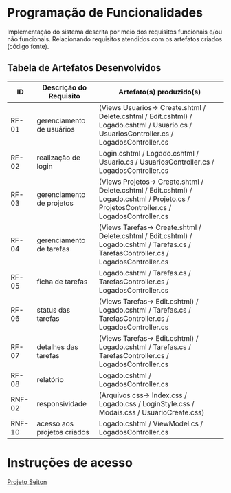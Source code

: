 # Programação de Funcionalidades

Implementação do sistema descrita por meio dos requisitos funcionais e/ou não funcionais. Relacionando requisitos atendidos com os artefatos criados (código fonte).

## Tabela de Artefatos Desenvolvidos

|ID    | Descrição do Requisito  | Artefato(s) produzido(s) |
|------|-----------------------------------------|----|
|RF-01| gerenciamento de usuários | (Views Usuarios-> Create.shtml / Delete.cshtml / Edit.cshtml) / Logado.cshtml / Usuario.cs / UsuariosController.cs / LogadosController.cs| 
|RF-02| realização de login | Login.cshtml / Logado.cshtml / Usuario.cs / UsuariosController.cs / LogadosController.cs|
|RF-03| gerenciamento de projetos | (Views Projetos-> Create.shtml / Delete.cshtml / Edit.cshtml) / Logado.cshtml / Projeto.cs / ProjetosController.cs / LogadosController.cs|
|RF-04| gerenciamento de tarefas | (Views Tarefas-> Create.shtml / Delete.cshtml / Edit.cshtml) / Logado.cshtml / Tarefas.cs / TarefasController.cs / LogadosController.cs|
|RF-05| ficha de tarefas | Logado.cshtml / Tarefas.cs / TarefasController.cs / LogadosController.cs|
|RF-06| status das tarefas | (Views Tarefas-> Edit.cshtml) / Logado.cshtml / Tarefas.cs / TarefasController.cs / LogadosController.cs|
|RF-07| detalhes das tarefas | (Views Tarefas-> Edit.cshtml) / Logado.cshtml / Tarefas.cs / TarefasController.cs / LogadosController.cs|
|RF-08| relatório | Logado.cshtml / LogadosController.cs|
|RNF-02| responsividade | (Arquivos css-> Index.css / Logado.css / LoginStyle.css / Modais.css / UsuarioCreate.css)|
|RNF-10| acesso aos projetos criados | Logado.cshtml / ViewModel.cs / LogadosController.cs|

# Instruções de acesso
[Projeto Seiton](https://projetoseiton.azurewebsites.net)
